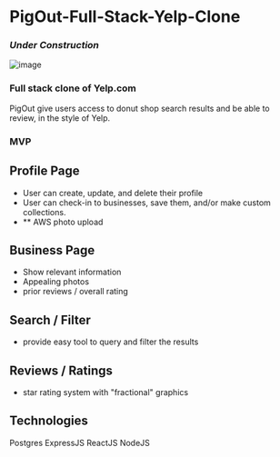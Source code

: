 # PigOut-Full-Stack-Yelp-Clone
### ***Under Construction***
![image](https://user-images.githubusercontent.com/77175831/122682246-5a153080-d1c6-11eb-9237-9e0588a8a5dc.png)

### Full stack clone of Yelp.com 

PigOut give users access to donut shop search results and be able to review, in the style of Yelp.

### MVP

## Profile Page

- User can create, update, and delete their profile
- User can check-in to businesses, save them, and/or make custom collections.
- ** AWS photo upload

## Business Page
- Show relevant information
- Appealing photos
- prior reviews / overall rating

## Search / Filter 
- provide easy tool to query and filter the results

## Reviews / Ratings
- star rating system with "fractional" graphics 

## Technologies 
Postgres ExpressJS  ReactJS  NodeJS

